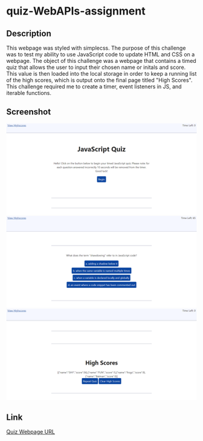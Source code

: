 # quiz-WebAPIs-assignment

## Description
This webpage was styled with simplecss. The purpose of this challenge was to test my ability to use JavaScript code to update HTML and CSS on a webpage. The object of this challenge was a webpage that contains a timed quiz that allows the user to input their chosen name or initals and score. This value is then loaded into the local storage in order to keep a running list of the high scores, which is output onto the final page titled "High Scores". This challenge required me to create a timer, event listeners in JS, and iterable functions.

## Screenshot
![Quiz Webpage Screenshot - Start](./assets/images/JavaScript-Quiz-start.png)
![Quiz Webpage Screenshot - Question 1](./assets/images/JavaScript-Quiz-question.png)
![Quiz Webpage Screenshot - High Scores](./assets/images/JavaScript-Quiz-highscorespg.png)

## Link
[Quiz Webpage URL](https://)